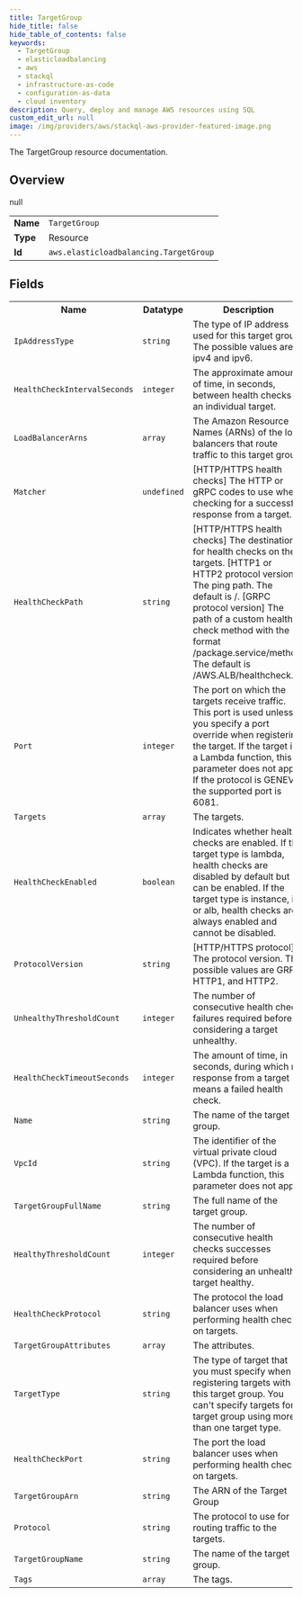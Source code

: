 ```yaml
---
title: TargetGroup
hide_title: false
hide_table_of_contents: false
keywords:
  - TargetGroup
  - elasticloadbalancing
  - aws
  - stackql
  - infrastructure-as-code
  - configuration-as-data
  - cloud inventory
description: Query, deploy and manage AWS resources using SQL
custom_edit_url: null
image: /img/providers/aws/stackql-aws-provider-featured-image.png
---
```

The TargetGroup resource documentation.

## Overview
<table><tbody>
<tr><td><b>Name</b></td><td><code>TargetGroup</code></td></tr>
<tr><td><b>Type</b></td><td>Resource</td></tr>
null
<tr><td><b>Id</b></td><td><code>aws.elasticloadbalancing.TargetGroup</code></td></tr>
</tbody></table>

## Fields
<table><tbody>
<tr><th>Name</th><th>Datatype</th><th>Description</th></tr>
<tr><td><code>IpAddressType</code></td><td><code>string</code></td><td>The type of IP address used for this target group. The possible values are ipv4 and ipv6. </td></tr><tr><td><code>HealthCheckIntervalSeconds</code></td><td><code>integer</code></td><td>The approximate amount of time, in seconds, between health checks of an individual target.</td></tr><tr><td><code>LoadBalancerArns</code></td><td><code>array</code></td><td>The Amazon Resource Names (ARNs) of the load balancers that route traffic to this target group.</td></tr><tr><td><code>Matcher</code></td><td><code>undefined</code></td><td>[HTTP/HTTPS health checks] The HTTP or gRPC codes to use when checking for a successful response from a target.</td></tr><tr><td><code>HealthCheckPath</code></td><td><code>string</code></td><td>[HTTP/HTTPS health checks] The destination for health checks on the targets. [HTTP1 or HTTP2 protocol version] The ping path. The default is /. [GRPC protocol version] The path of a custom health check method with the format /package.service/method. The default is /AWS.ALB/healthcheck.</td></tr><tr><td><code>Port</code></td><td><code>integer</code></td><td>The port on which the targets receive traffic. This port is used unless you specify a port override when registering the target. If the target is a Lambda function, this parameter does not apply. If the protocol is GENEVE, the supported port is 6081.</td></tr><tr><td><code>Targets</code></td><td><code>array</code></td><td>The targets.</td></tr><tr><td><code>HealthCheckEnabled</code></td><td><code>boolean</code></td><td>Indicates whether health checks are enabled. If the target type is lambda, health checks are disabled by default but can be enabled. If the target type is instance, ip, or alb, health checks are always enabled and cannot be disabled.</td></tr><tr><td><code>ProtocolVersion</code></td><td><code>string</code></td><td>[HTTP/HTTPS protocol] The protocol version. The possible values are GRPC, HTTP1, and HTTP2.</td></tr><tr><td><code>UnhealthyThresholdCount</code></td><td><code>integer</code></td><td>The number of consecutive health check failures required before considering a target unhealthy.</td></tr><tr><td><code>HealthCheckTimeoutSeconds</code></td><td><code>integer</code></td><td>The amount of time, in seconds, during which no response from a target means a failed health check.</td></tr><tr><td><code>Name</code></td><td><code>string</code></td><td>The name of the target group.</td></tr><tr><td><code>VpcId</code></td><td><code>string</code></td><td>The identifier of the virtual private cloud (VPC). If the target is a Lambda function, this parameter does not apply.</td></tr><tr><td><code>TargetGroupFullName</code></td><td><code>string</code></td><td>The full name of the target group.</td></tr><tr><td><code>HealthyThresholdCount</code></td><td><code>integer</code></td><td>The number of consecutive health checks successes required before considering an unhealthy target healthy. </td></tr><tr><td><code>HealthCheckProtocol</code></td><td><code>string</code></td><td>The protocol the load balancer uses when performing health checks on targets. </td></tr><tr><td><code>TargetGroupAttributes</code></td><td><code>array</code></td><td>The attributes.</td></tr><tr><td><code>TargetType</code></td><td><code>string</code></td><td>The type of target that you must specify when registering targets with this target group. You can't specify targets for a target group using more than one target type.</td></tr><tr><td><code>HealthCheckPort</code></td><td><code>string</code></td><td>The port the load balancer uses when performing health checks on targets. </td></tr><tr><td><code>TargetGroupArn</code></td><td><code>string</code></td><td>The ARN of the Target Group</td></tr><tr><td><code>Protocol</code></td><td><code>string</code></td><td>The protocol to use for routing traffic to the targets.</td></tr><tr><td><code>TargetGroupName</code></td><td><code>string</code></td><td>The name of the target group.</td></tr><tr><td><code>Tags</code></td><td><code>array</code></td><td>The tags.</td></tr>
</tbody></table>